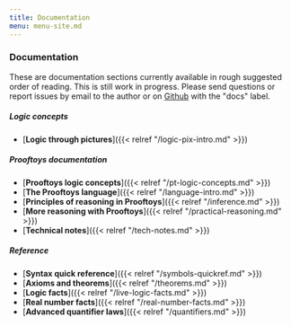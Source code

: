```yaml
---
title: Documentation
menu: menu-site.md
---
```


### Documentation

These are documentation sections currently available in rough
suggested order of reading.  This is still work in progress.  Please
send questions or report issues by email to the author or on
[Github](https://github.com/crisperdue/prooftoys/issues) with the
"docs" label.

##### Logic concepts

- [**Logic through pictures**]({{< relref "/logic-pix-intro.md" >}})

##### Prooftoys documentation

- [**Prooftoys logic concepts**]({{< relref "/pt-logic-concepts.md" >}})
- [**The Prooftoys language**]({{< relref "/language-intro.md" >}})
- [**Principles of reasoning in Prooftoys**]({{< relref
  "/inference.md" >}})
- [**More reasoning with Prooftoys**]({{< relref
  "/practical-reasoning.md" >}})
- [**Technical notes**]({{< relref "/tech-notes.md" >}})

##### Reference

- [**Syntax quick reference**]({{< relref "/symbols-quickref.md" >}})
- [**Axioms and theorems**]({{< relref "/theorems.md" >}})
- [**Logic facts**]({{< relref "/live-logic-facts.md" >}})
- [**Real number facts**]({{< relref "/real-number-facts.md" >}})
- [**Advanced quantifier laws**]({{< relref "/quantifiers.md" >}})

